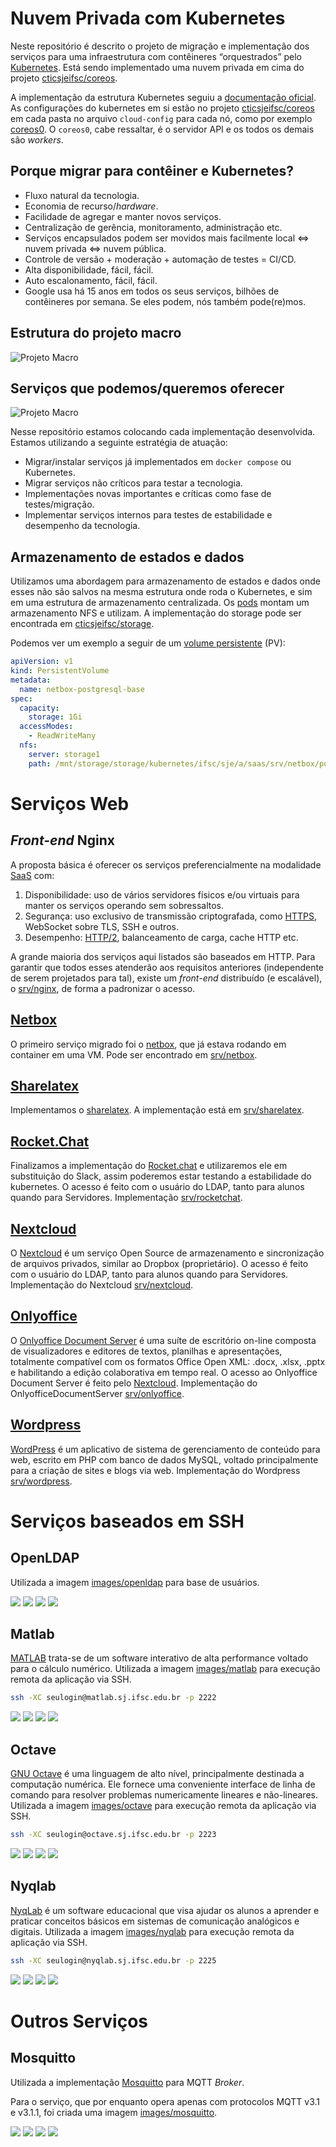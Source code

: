 # Nuvem Privada com Kubernetes

Neste repositório é descrito o projeto de migração e implementação dos serviços
para uma infraestrutura com contêineres “orquestrados” pelo
[Kubernetes](https://k8s.io).
Está sendo implementado uma nuvem privada em cima do projeto
[cticsjeifsc/coreos](https://github.com/ctic-sje-ifsc/coreos).

A implementação da estrutura Kubernetes seguiu a
[documentação oficial](https://coreos.com/kubernetes/docs/latest/getting-started.html).
As configurações do kubernetes em si estão no projeto
[cticsjeifsc/coreos](https://github.com/ctic-sje-ifsc/coreos) em cada pasta no arquivo
`cloud-config` para cada nó, como por exemplo
[coreos0](https://github.com/ctic-sje-ifsc/coreos/blob/master/coreos0/user_data).
O `coreos0`, cabe ressaltar, é o servidor API e os todos os demais são _workers_.


## Porque migrar para contêiner e Kubernetes?
* Fluxo natural da tecnologia.
* Economia de recurso/_hardware_.
* Facilidade de agregar e manter novos serviços.
* Centralização de gerência, monitoramento, administração etc.
* Serviços encapsulados podem ser movidos mais facilmente
local <=> nuvem privada <=> nuvem pública.
* Controle de versão + moderação + automação de testes = CI/CD.
* Alta disponibilidade, fácil, fácil.
* Auto escalonamento, fácil, fácil.
* Google usa há 15 anos em todos os seus serviços, bilhões de contêineres por
semana. Se eles podem, nós também pode(re)mos.


## Estrutura do projeto macro
![Projeto Macro](docs/projeto_macro_ctic.jpg)


## Serviços que podemos/queremos oferecer
![Projeto Macro](docs/servicos_possiveis.png)

Nesse repositório estamos colocando cada implementação desenvolvida.
Estamos utilizando a seguinte estratégia de atuação:
* Migrar/instalar serviços já implementados em `docker compose` ou Kubernetes.
* Migrar serviços não críticos para testar a tecnologia.
* Implementações novas importantes e críticas como fase de testes/migração.
* Implementar serviços internos para testes de estabilidade e desempenho da
tecnologia.

## Armazenamento de estados e dados

Utilizamos uma abordagem para armazenamento de estados e dados onde esses não
são salvos na mesma estrutura onde roda o Kubernetes, e sim em uma estrutura de
armazenamento centralizada. Os
[pods](https://kubernetes.io/docs/concepts/workloads/pods/pod/) montam um
armazenamento NFS e utilizam.
A implementação do storage pode ser encontrada em
[cticsjeifsc/storage](https://github.com/ctic-sje-ifsc/storage).

Podemos ver um exemplo a seguir de um
[volume persistente](https://kubernetes.io/docs/concepts/storage/persistent-volumes/)
(PV):

```yaml
apiVersion: v1
kind: PersistentVolume
metadata:
  name: netbox-postgresql-base
spec:
  capacity:
    storage: 1Gi
  accessModes:
    - ReadWriteMany
  nfs:
    server: storage1
    path: /mnt/storage/storage/kubernetes/ifsc/sje/a/saas/srv/netbox/postgresql/base
```

# Serviços Web

## _Front-end_ Nginx

A proposta básica é oferecer os serviços preferencialmente na modalidade
[SaaS](https://pt.wikipedia.org/wiki/Software_como_servi%C3%A7o) com:
1. Disponibilidade: uso de vários servidores físicos e/ou virtuais para manter
os serviços operando sem sobressaltos.
1. Segurança: uso exclusivo de transmissão criptografada, como
[HTTPS](https://www.ssllabs.com/ssltest/analyze.html?d=projetos.sj.ifsc.edu.br&latest),
WebSocket sobre TLS, SSH e outros.
1. Desempenho: [HTTP/2](https://http2.github.io/), balanceamento de carga, cache
HTTP etc.

A grande maioria dos serviços aqui listados são baseados em HTTP.
Para garantir que todos esses atenderão aos requisitos anteriores
(independente de serem projetados para tal), existe um _front-end_ distribuído
(e escalável), o
[srv/nginx](https://github.com/ctic-sje-ifsc/kubernetes/tree/master/srv/nginx),
de forma a padronizar o acesso.


## [Netbox](https://netbox.sj.ifsc.edu.br)

O primeiro serviço migrado foi o [netbox](https://netbox.sj.ifsc.edu.br/), que já estava rodando em container em uma VM. Pode ser encontrado em [srv/netbox](https://github.com/ctic-sje-ifsc/kubernetes/tree/master/srv/netbox).


## [Sharelatex](https://sharelatex.sj.ifsc.edu.br)

Implementamos o [sharelatex](https://sharelatex.sj.ifsc.edu.br/).
A implementação está em
[srv/sharelatex](https://github.com/ctic-sje-ifsc/kubernetes/tree/master/srv/sharelatex).


## [Rocket.Chat](https://chat.sj.ifsc.edu.br)

Finalizamos a implementação do [Rocket.chat](https://chat.sj.ifsc.edu.br/) e utilizaremos ele
em substituição do Slack, assim poderemos estar testando a estabilidade do kubernetes.
O acesso é feito com o usuário do LDAP, tanto para alunos quando para Servidores. Implementação [srv/rocketchat](https://github.com/ctic-sje-ifsc/kubernetes/tree/master/srv/rocketchat).

## [Nextcloud](https://nextcloud.sj.ifsc.edu.br)

O [Nextcloud](https://nextcloud.com) é um serviço Open Source de armazenamento e
sincronização de arquivos privados, similar ao Dropbox (proprietário).
O acesso é feito com o usuário do LDAP, tanto para alunos quando para Servidores.
Implementação do Nextcloud [srv/nextcloud](https://github.com/ctic-sje-ifsc/kubernetes/tree/master/srv/nextcloud).

## [Onlyoffice](https://nextcloud.sj.ifsc.edu.br)

O [Onlyoffice Document Server](http://onlyoffice.org/) é uma suíte de escritório on-line composta de visualizadores e editores de textos, planilhas e apresentações, totalmente compatível com os formatos Office Open XML: .docx, .xlsx, .pptx e habilitando a edição colaborativa em tempo real. O acesso ao Onlyoffice Document Server é feito pelo [Nextcloud](https://nextcloud.sj.ifsc.edu.br). Implementação do OnlyofficeDocumentServer [srv/onlyoffice](https://github.com/ctic-sje-ifsc/kubernetes/tree/master/srv/onlyoffice).


## [Wordpress](https://wordpress.sj.ifsc.edu.br)

[WordPress](https://br.wordpress.org) é um aplicativo de sistema de
gerenciamento de conteúdo para web, escrito em PHP com banco de dados MySQL,
voltado principalmente para a criação de sites e blogs via web.  Implementação
do Wordpress
[srv/wordpress](https://github.com/ctic-sje-ifsc/kubernetes/tree/master/srv/wordpress).


# Serviços baseados em SSH

## OpenLDAP

Utilizada a imagem
[images/openldap](https://github.com/ctic-sje-ifsc/kubernetes/tree/master/images/openldap)
para base de usuários.
 
[![](https://images.microbadger.com/badges/image/cticsjeifsc/openldap.svg)](https://microbadger.com/images/cticsjeifsc/openldap "Get your own image badge on microbadger.com")
[![](https://images.microbadger.com/badges/version/cticsjeifsc/openldap.svg)](https://microbadger.com/images/cticsjeifsc/openldap "Get your own version badge on microbadger.com")
[![](https://images.microbadger.com/badges/commit/cticsjeifsc/openldap.svg)](https://microbadger.com/images/cticsjeifsc/openldap "Get your own commit badge on microbadger.com")
[![](https://images.microbadger.com/badges/license/cticsjeifsc/openldap.svg)](https://microbadger.com/images/cticsjeifsc/openldap "Get your own license badge on microbadger.com")

## Matlab

[MATLAB](https://www.mathworks.com/products/matlab.html) trata-se de um software interativo de alta performance voltado para o cálculo numérico.
Utilizada a imagem
[images/matlab](https://github.com/ctic-sje-ifsc/kubernetes/tree/master/images/matlab)
para execução remota da aplicação via SSH.

```sh
ssh -XC seulogin@matlab.sj.ifsc.edu.br -p 2222
```
 
[![](https://images.microbadger.com/badges/image/cticsjeifsc/matlab.svg)](https://microbadger.com/images/cticsjeifsc/matlab "Get your own image badge on microbadger.com")
[![](https://images.microbadger.com/badges/version/cticsjeifsc/matlab.svg)](https://microbadger.com/images/cticsjeifsc/matlab "Get your own version badge on microbadger.com")
[![](https://images.microbadger.com/badges/commit/cticsjeifsc/matlab.svg)](https://microbadger.com/images/cticsjeifsc/matlab "Get your own commit badge on microbadger.com")
[![](https://images.microbadger.com/badges/license/cticsjeifsc/matlab.svg)](https://microbadger.com/images/cticsjeifsc/matlab "Get your own license badge on microbadger.com")

## Octave

[GNU Octave](https://www.gnu.org) é uma linguagem de alto nível, principalmente destinada a computação numérica. Ele fornece uma conveniente interface de linha de comando para resolver problemas numericamente lineares e não-lineares.
Utilizada a imagem
[images/octave](https://github.com/ctic-sje-ifsc/kubernetes/tree/master/images/octave)
para execução remota da aplicação via SSH.

```sh
ssh -XC seulogin@octave.sj.ifsc.edu.br -p 2223
```
 
[![](https://images.microbadger.com/badges/image/cticsjeifsc/octave.svg)](https://microbadger.com/images/cticsjeifsc/octave "Get your own image badge on microbadger.com")
[![](https://images.microbadger.com/badges/version/cticsjeifsc/octave.svg)](https://microbadger.com/images/cticsjeifsc/octave "Get your own version badge on microbadger.com")
[![](https://images.microbadger.com/badges/commit/cticsjeifsc/octave.svg)](https://microbadger.com/images/cticsjeifsc/octave "Get your own commit badge on microbadger.com")
[![](https://images.microbadger.com/badges/license/cticsjeifsc/octave.svg)](https://microbadger.com/images/cticsjeifsc/octave "Get your own license badge on microbadger.com")

## Nyqlab

[NyqLab](https://github.com/rwnobrega/nyqlab) é um software educacional que visa ajudar os alunos a aprender e praticar conceitos básicos em sistemas de comunicação analógicos e digitais.
Utilizada a imagem
[images/nyqlab](https://github.com/ctic-sje-ifsc/kubernetes/tree/master/images/nyqlab)
para execução remota da aplicação via SSH.

```sh
ssh -XC seulogin@nyqlab.sj.ifsc.edu.br -p 2225
```
 
[![](https://images.microbadger.com/badges/image/cticsjeifsc/nyqlab.svg)](https://microbadger.com/images/cticsjeifsc/nyqlab "Get your own image badge on microbadger.com")
[![](https://images.microbadger.com/badges/version/cticsjeifsc/nyqlab.svg)](https://microbadger.com/images/cticsjeifsc/nyqlab "Get your own version badge on microbadger.com")
[![](https://images.microbadger.com/badges/commit/cticsjeifsc/nyqlab.svg)](https://microbadger.com/images/cticsjeifsc/nyqlab "Get your own commit badge on microbadger.com")
[![](https://images.microbadger.com/badges/license/cticsjeifsc/nyqlab.svg)](https://microbadger.com/images/cticsjeifsc/nyqlab "Get your own license badge on microbadger.com")


# Outros Serviços

## Mosquitto

Utilizada a implementação [Mosquitto](https://mosquitto.org/) para MQTT _Broker_.

Para o serviço, que por enquanto opera apenas com protocolos MQTT v3.1 e v3.1.1,
foi criada uma imagem
[images/mosquitto](https://github.com/ctic-sje-ifsc/kubernetes/tree/master/images/mosquitto).

[![](https://images.microbadger.com/badges/image/cticsjeifsc/mosquitto.svg)](https://microbadger.com/images/cticsjeifsc/mosquitto "Get your own image badge on microbadger.com")
[![](https://images.microbadger.com/badges/version/cticsjeifsc/mosquitto.svg)](https://microbadger.com/images/cticsjeifsc/mosquitto "Get your own version badge on microbadger.com")
[![](https://images.microbadger.com/badges/commit/cticsjeifsc/mosquitto.svg)](https://microbadger.com/images/cticsjeifsc/mosquitto "Get your own commit badge on microbadger.com")
[![](https://images.microbadger.com/badges/license/cticsjeifsc/mosquitto.svg)](https://microbadger.com/images/cticsjeifsc/mosquitto "Get your own license badge on microbadger.com")

